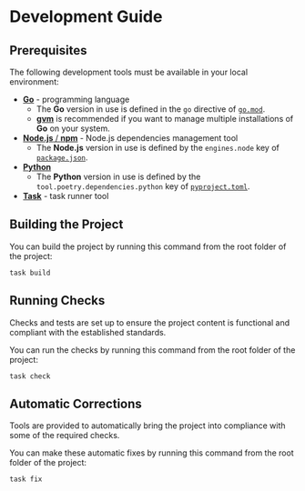 <!-- Source: https://github.com/arduino/tooling-project-assets/blob/main/documentation-templates/contributor-guide/task/development.md -->

# Development Guide

## Prerequisites

The following development tools must be available in your local environment:

- [**Go**](https://go.dev/dl/) - programming language
  - The **Go** version in use is defined in the `go` directive of [`go.mod`](../go.mod).
  - [**gvm**](https://github.com/moovweb/gvm#installing) is recommended if you want to manage multiple installations of **Go** on your system.
- [**Node.js** / **npm**](https://nodejs.org/en/download/) - Node.js dependencies management tool
  - The **Node.js** version in use is defined by the `engines.node` key of [`package.json`](../package.json).
- [**Python**](https://wiki.python.org/moin/BeginnersGuide/Download)
  - The **Python** version in use is defined by the `tool.poetry.dependencies.python` key of [`pyproject.toml`](../pyproject.toml).
- [**Task**](https://taskfile.dev/installation/) - task runner tool

## Building the Project

You can build the project by running this command from the root folder of the project:

```text
task build
```

## Running Checks

Checks and tests are set up to ensure the project content is functional and compliant with the established standards.

You can run the checks by running this command from the root folder of the project:

```text
task check
```

## Automatic Corrections

Tools are provided to automatically bring the project into compliance with some of the required checks.

You can make these automatic fixes by running this command from the root folder of the project:

```text
task fix
```
